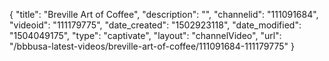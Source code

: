{
    "title": "Breville Art of Coffee",
    "description": "",
    "channelid": "111091684",
    "videoid": "111179775",
    "date_created": "1502923118",
    "date_modified": "1504049175",
    "type": "captivate",
    "layout": "channelVideo",
    "url": "\/bbbusa-latest-videos\/breville-art-of-coffee\/111091684-111179775"
}